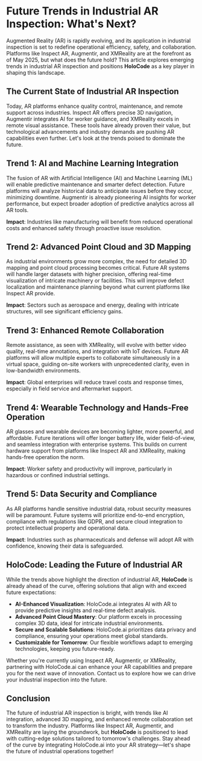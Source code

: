 # Future Trends in Industrial AR Inspection: What's Next?

Augmented Reality (AR) is rapidly evolving, and its application in industrial inspection is set to redefine operational efficiency, safety, and collaboration. Platforms like Inspect AR, Augmentir, and XMReality are at the forefront as of May 2025, but what does the future hold? This article explores emerging trends in industrial AR inspection and positions **HoloCode** as a key player in shaping this landscape.

## The Current State of Industrial AR Inspection

Today, AR platforms enhance quality control, maintenance, and remote support across industries. Inspect AR offers precise 3D navigation, Augmentir integrates AI for worker guidance, and XMReality excels in remote visual assistance. These tools have already proven their value, but technological advancements and industry demands are pushing AR capabilities even further. Let's look at the trends poised to dominate the future.

## Trend 1: AI and Machine Learning Integration

The fusion of AR with Artificial Intelligence (AI) and Machine Learning (ML) will enable predictive maintenance and smarter defect detection. Future platforms will analyze historical data to anticipate issues before they occur, minimizing downtime. Augmentir is already pioneering AI insights for worker performance, but expect broader adoption of predictive analytics across all AR tools.

**Impact**: Industries like manufacturing will benefit from reduced operational costs and enhanced safety through proactive issue resolution.

## Trend 2: Advanced Point Cloud and 3D Mapping

As industrial environments grow more complex, the need for detailed 3D mapping and point cloud processing becomes critical. Future AR systems will handle larger datasets with higher precision, offering real-time visualization of intricate machinery or facilities. This will improve defect localization and maintenance planning beyond what current platforms like Inspect AR provide.

**Impact**: Sectors such as aerospace and energy, dealing with intricate structures, will see significant efficiency gains.

## Trend 3: Enhanced Remote Collaboration

Remote assistance, as seen with XMReality, will evolve with better video quality, real-time annotations, and integration with IoT devices. Future AR platforms will allow multiple experts to collaborate simultaneously in a virtual space, guiding on-site workers with unprecedented clarity, even in low-bandwidth environments.

**Impact**: Global enterprises will reduce travel costs and response times, especially in field service and aftermarket support.

## Trend 4: Wearable Technology and Hands-Free Operation

AR glasses and wearable devices are becoming lighter, more powerful, and affordable. Future iterations will offer longer battery life, wider field-of-view, and seamless integration with enterprise systems. This builds on current hardware support from platforms like Inspect AR and XMReality, making hands-free operation the norm.

**Impact**: Worker safety and productivity will improve, particularly in hazardous or confined industrial settings.

## Trend 5: Data Security and Compliance

As AR platforms handle sensitive industrial data, robust security measures will be paramount. Future systems will prioritize end-to-end encryption, compliance with regulations like GDPR, and secure cloud integration to protect intellectual property and operational data.

**Impact**: Industries such as pharmaceuticals and defense will adopt AR with confidence, knowing their data is safeguarded.

## HoloCode: Leading the Future of Industrial AR

While the trends above highlight the direction of industrial AR, **HoloCode** is already ahead of the curve, offering solutions that align with and exceed future expectations:
- **AI-Enhanced Visualization**: HoloCode.ai integrates AI with AR to provide predictive insights and real-time defect analysis.
- **Advanced Point Cloud Mastery**: Our platform excels in processing complex 3D data, ideal for intricate industrial environments.
- **Secure and Scalable Solutions**: HoloCode.ai prioritizes data privacy and compliance, ensuring your operations meet global standards.
- **Customizable for Tomorrow**: Our flexible workflows adapt to emerging technologies, keeping you future-ready.

Whether you're currently using Inspect AR, Augmentir, or XMReality, partnering with HoloCode.ai can enhance your AR capabilities and prepare you for the next wave of innovation. Contact us to explore how we can drive your industrial inspection into the future.

## Conclusion

The future of industrial AR inspection is bright, with trends like AI integration, advanced 3D mapping, and enhanced remote collaboration set to transform the industry. Platforms like Inspect AR, Augmentir, and XMReality are laying the groundwork, but **HoloCode** is positioned to lead with cutting-edge solutions tailored to tomorrow's challenges. Stay ahead of the curve by integrating HoloCode.ai into your AR strategy—let's shape the future of industrial operations together! 